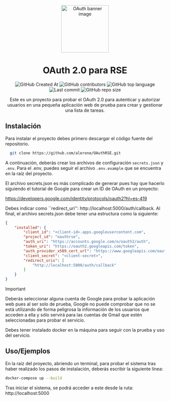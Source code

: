 <div align="center"><a name="readme-top"></a>
  
  <img width=150 alt="OAuth banner image" src="https://github.com/user-attachments/assets/03040ea2-0385-4d07-81df-6e4ea6ed3b7c">

# OAuth 2.0 para RSE
  
  ![GitHub Created At](https://img.shields.io/github/created-at/alerone/OAuthRSE%20?color=%234F1787)
  ![GitHub contributors](https://img.shields.io/github/contributors/alerone/OAuthRSE?COLOR=%23FF6500)
  ![GitHub top language](https://img.shields.io/github/languages/top/alerone/OAuthRSE?color=%231230AE)
  ![Last commit](https://img.shields.io/github/last-commit/alerone/OAuthRSE?color=%23005B41)
  ![GitHub repo size](https://img.shields.io/github/repo-size/alerone/OAuthRSE?color=%23704264)

Este es un proyecto para probar el OAuth 2.0 para autenticar y autorizar usuarios en una pequeña aplicación web de prueba para crear y gestionar una lista de tareas.

</div>

## Instalación

Para instalar el proyecto debes primero descargar el código fuente del repositorio.

```bash
  git clone https://github.com/alerone/OAuthRSE.git
```

A continuación, deberás crear los archivos de configuración `secrets.json` y `.env`. Para el .env, puedes seguir el archivo `.env.example` que se encuentra en la raíz del proyecto.

El archivo secrets.json es más complicado de generar pues hay que hacerlo siguiendo el tutorial de Google para crear un ID de OAuth en un proyecto: 

https://developers.google.com/identity/protocols/oauth2?hl=es-419

Debes indicar como ``redirect_uri'': http://localhost:5000/auth/callback. Al final, el archivo secrets.json debe tener una estructura como la siguiente:

```json
{
    "installed": {
        "client_id": "<client-id>.apps.googleusercontent.com",
        "project_id": "oauthrse",
        "auth_uri": "https://accounts.google.com/o/oauth2/auth",
        "token_uri": "https://oauth2.googleapis.com/token",
        "auth_provider_x509_cert_url": "https://www.googleapis.com/oauth2/v1/certs",
        "client_secret": "<client-secret>",
        "redirect_uris": [
            "http://localhost:5000/auth/callback"
        ]
    }
}
```

> [!IMPORTANT]
> Deberás seleccionar alguna cuenta de Google para probar la aplicación web pues al ser 
> solo de prueba, Google no puede comprobar que no se está utilizando de forma peligrosa
> la información de los usuarios que acceden a ella y sólo servirá para las cuentas de 
> Gmail que estén seleccionadas para probar el servicio.

Debes tener instalado docker en la máquina para seguir con la prueba y uso del servicio.
## Uso/Ejemplos

En la raíz del proyecto, abriendo un terminal, para probar el sistema tras haber realizado los pasos de instalación, deberás escribir la siguiente línea:

```bash
docker-compose up --build
```

Tras iniciar el sistema, se podrá acceder a este desde la ruta: http://localhost:5000
